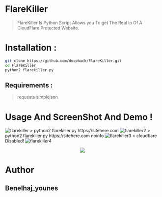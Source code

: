 # FlareKiller
> FlareKiller Is Python Script Allows you To get The Real Ip Of A CloudFlare Protected Website.

# Installation : 
```bash
git clone https://github.com/doophack/FlareKiller.git
cd FlareKiller
python2 flarekiller.py
```

## Requirements :
> requests
> simplejson

# Usage And ScreenShot And Demo !
<img src="https://i.ibb.co/VqXNCm0/flarekiller.png" alt="flarekiller" border="0">
> python2 flarekiller.py https://sitehere.com
<img src="https://i.ibb.co/KVjSnf5/flarekiller2.png" alt="flarekiller2" border="0">
> python2 flarekiller.py https://sitehere.com noinfo
<img src="https://i.ibb.co/Jy6dsS1/flarekiller3.png" alt="flarekiller3" border="0">
> cloudflare Disabled!
<img src="https://i.ibb.co/nmRD1YJ/flarekiller4.png" alt="flarekiller4" border="0">


<p align="center">
<a href="https://asciinema.org/a/246345">
<img src="https://asciinema.org/a/246345.svg">
</a>
</p>

# Author 
## Benelhaj_younes

